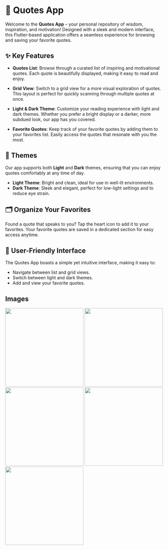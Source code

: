 # 📜 Quotes App

Welcome to the **Quotes App** – your personal repository of wisdom, inspiration, and motivation! Designed with a sleek and modern interface, this Flutter-based application offers a seamless experience for browsing and saving your favorite quotes. 

## ✨ Key Features

- **Quotes List**: Browse through a curated list of inspiring and motivational quotes. Each quote is beautifully displayed, making it easy to read and enjoy.

- **Grid View**: Switch to a grid view for a more visual exploration of quotes. This layout is perfect for quickly scanning through multiple quotes at once.

- **Light & Dark Theme**: Customize your reading experience with light and dark themes. Whether you prefer a bright display or a darker, more subdued look, our app has you covered.

- **Favorite Quotes**: Keep track of your favorite quotes by adding them to your favorites list. Easily access the quotes that resonate with you the most.

## 🎨 Themes

Our app supports both **Light** and **Dark** themes, ensuring that you can enjoy quotes comfortably at any time of day.

- **Light Theme**: Bright and clean, ideal for use in well-lit environments.
- **Dark Theme**: Sleek and elegant, perfect for low-light settings and to reduce eye strain.

## 🗂️ Organize Your Favorites

Found a quote that speaks to you? Tap the heart icon to add it to your favorites. Your favorite quotes are saved in a dedicated section for easy access anytime.

## 📱 User-Friendly Interface

The Quotes App boasts a simple yet intuitive interface, making it easy to:

- Navigate between list and grid views.
- Switch between light and dark themes.
- Add and view your favorite quotes.

## Images

<img src="https://github.com/JayKalsariya/quotes_app_2/assets/141019761/1691a315-2552-4136-8517-31171642a5ce" width="250">

<img src="https://github.com/JayKalsariya/quotes_app_2/assets/141019761/9e326b73-e878-4197-9a3e-dd838ed5231b" width="250">

<img src="https://github.com/JayKalsariya/quotes_app_2/assets/141019761/ce827c38-93bb-44f6-ba77-9008bdd1ca1b" width="250">

<img src="https://github.com/JayKalsariya/quotes_app_2/assets/141019761/f6be0fee-913e-4d10-87b8-e732d562df45" width="250">

<img src="https://github.com/JayKalsariya/quotes_app_2/assets/141019761/73956ba7-209c-4c7d-8d24-f00e1b5868ff" width="250">
